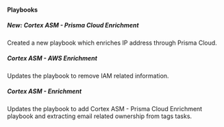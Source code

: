 
#### Playbooks

##### New: Cortex ASM - Prisma Cloud Enrichment

Created a new playbook which enriches IP address through Prisma Cloud.

##### Cortex ASM - AWS Enrichment

Updates the playbook to remove IAM related information.

##### Cortex ASM - Enrichment

Updates the playbook to add Cortex ASM - Prisma Cloud Enrichment playbook and extracting email related ownership from tags tasks.